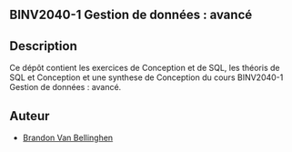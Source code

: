 ## BINV2040-1 Gestion de données : avancé
## Description
Ce dépôt contient les exercices de Conception et de SQL, les théoris de SQL et Conception et une synthese de Conception du cours BINV2040-1 Gestion de données : avancé.
## Auteur
- [Brandon Van Bellinghen](https://github.com/BrandonVB11/)
